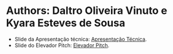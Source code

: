 # Authors: Daltro Oliveira Vinuto e Kyara Esteves de Sousa

 * Slide da Apresentação técnica: [Apresentação Técnica](assets/apresentacao_tecnica).
 * Slide do Elevador Pitch: [Elevador Pitch](assets/elevador_pitch).
 

